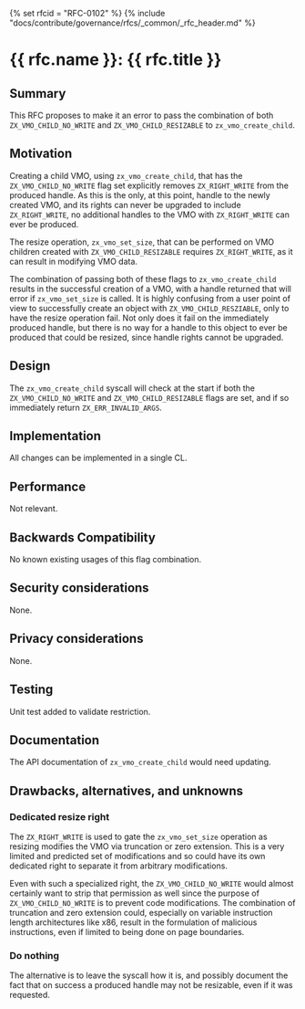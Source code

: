 <!-- mdformat off(templates not supported) -->
{% set rfcid = "RFC-0102" %}
{% include "docs/contribute/governance/rfcs/_common/_rfc_header.md" %}
# {{ rfc.name }}: {{ rfc.title }}
<!-- SET the `rfcid` VAR ABOVE. DO NOT EDIT ANYTHING ELSE ABOVE THIS LINE. -->

<!-- mdformat on -->

<!-- This should begin with an H2 element (for example, ## Summary).-->

## Summary

This RFC proposes to make it an error to pass the combination of both
`ZX_VMO_CHILD_NO_WRITE` and `ZX_VMO_CHILD_RESIZABLE` to `zx_vmo_create_child`.

## Motivation

Creating a child VMO, using `zx_vmo_create_child`, that has the
`ZX_VMO_CHILD_NO_WRITE` flag set explicitly removes `ZX_RIGHT_WRITE` from the
produced handle. As this is the only, at this point, handle to the newly created
VMO, and its rights can never be upgraded to include `ZX_RIGHT_WRITE`, no
additional handles to the VMO with `ZX_RIGHT_WRITE` can ever be produced.

The resize operation, `zx_vmo_set_size`, that can be performed on VMO children
created with `ZX_VMO_CHILD_RESIZABLE` requires `ZX_RIGHT_WRITE`, as it can
result in modifying VMO data.

The combination of passing both of these flags to `zx_vmo_create_child` results
in the successful creation of a VMO, with a handle returned that will error if
`zx_vmo_set_size` is called. It is highly confusing from a user point of view to
successfully create an object with `ZX_VMO_CHILD_RESZIABLE`, only to have the
resize operation fail. Not only does it fail on the immediately produced handle,
but there is no way for a handle to this object to ever be produced that could
be resized, since handle rights cannot be upgraded.

## Design

The `zx_vmo_create_child` syscall will check at the start if both the
`ZX_VMO_CHILD_NO_WRITE` and `ZX_VMO_CHILD_RESIZABLE` flags are set, and if so
immediately return `ZX_ERR_INVALID_ARGS`.

## Implementation

All changes can be implemented in a single CL.

## Performance

Not relevant.

## Backwards Compatibility

No known existing usages of this flag combination.

## Security considerations

None.

## Privacy considerations

None.

## Testing

Unit test added to validate restriction.

## Documentation

The API documentation of `zx_vmo_create_child` would need updating.

## Drawbacks, alternatives, and unknowns

### Dedicated resize right

The `ZX_RIGHT_WRITE` is used to gate the `zx_vmo_set_size` operation as resizing
modifies the VMO via truncation or zero extension. This is a very limited and
predicted set of modifications and so could have its own dedicated right to
separate it from arbitrary modifications.

Even with such a specialized right, the `ZX_VMO_CHILD_NO_WRITE` would almost
certainly want to strip that permission as well since the purpose of
`ZX_VMO_CHILD_NO_WRITE` is to prevent code modifications. The combination of
truncation and zero extension could, especially on variable instruction length
architectures like x86, result in the formulation of malicious instructions,
even if limited to being done on page boundaries.

### Do nothing

The alternative is to leave the syscall how it is, and possibly document the
fact that on success a produced handle may not be resizable, even if it was
requested.
